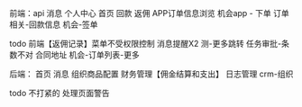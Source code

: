 前端：api
消息
个人中心
首页
回款
返佣
APP订单信息浏览
机会app - 下单
订单相关-回款信息
机会-签单

todo
前端【返佣记录】菜单不受权限控制
消息提醒X2
测-更多跳转
任务审批-条数不对
合同地址
机会-订单列表-更多

后端：
首页
消息
组织商品配置
财务管理【佣金结算和支出】
日志管理
crm-组织

todo 不打紧的
处理页面警告
